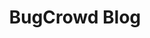 ---
title: BugCrowd Blog
description:
url: https://www.bugcrowd.com/blog/
image:
    # url: '/assets/images/cafe.png'
    # alt: 'Cafe'
tags: ['blog', 'bugbounty']
listedDate: 2023-11-10
published: true
---